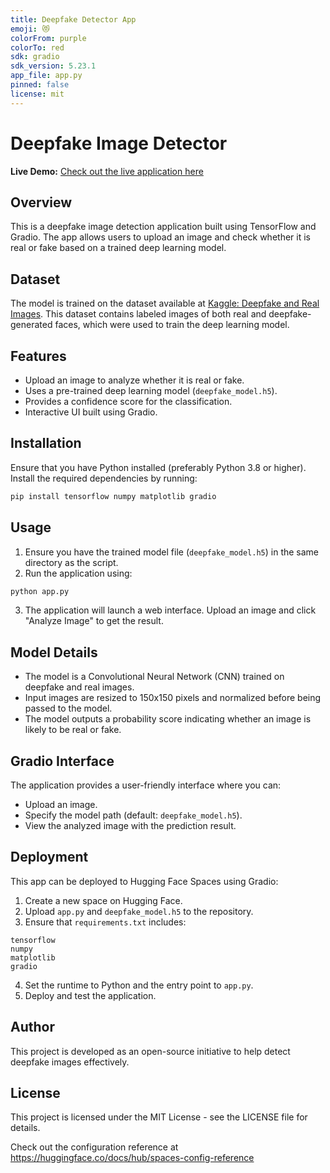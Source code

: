 ```yaml
---
title: Deepfake Detector App
emoji: 😻
colorFrom: purple
colorTo: red
sdk: gradio
sdk_version: 5.23.1
app_file: app.py
pinned: false
license: mit
---
```

# Deepfake Image Detector
**Live Demo:** [Check out the live application here](https://huggingface.co/spaces/A-man21/deepfake-detector-app)
## Overview
This is a deepfake image detection application built using TensorFlow and Gradio. The app allows users to upload an image and check whether it is real or fake based on a trained deep learning model.

## Dataset
The model is trained on the dataset available at [Kaggle: Deepfake and Real Images](https://www.kaggle.com/datasets/deepfake-and-real-images). This dataset contains labeled images of both real and deepfake-generated faces, which were used to train the deep learning model.

## Features
- Upload an image to analyze whether it is real or fake.
- Uses a pre-trained deep learning model (`deepfake_model.h5`).
- Provides a confidence score for the classification.
- Interactive UI built using Gradio.

## Installation
Ensure that you have Python installed (preferably Python 3.8 or higher). Install the required dependencies by running:
```bash
pip install tensorflow numpy matplotlib gradio
```

## Usage
1. Ensure you have the trained model file (`deepfake_model.h5`) in the same directory as the script.
2. Run the application using:
```bash
python app.py
```
3. The application will launch a web interface. Upload an image and click "Analyze Image" to get the result.

## Model Details
- The model is a Convolutional Neural Network (CNN) trained on deepfake and real images.
- Input images are resized to 150x150 pixels and normalized before being passed to the model.
- The model outputs a probability score indicating whether an image is likely to be real or fake.

## Gradio Interface
The application provides a user-friendly interface where you can:
- Upload an image.
- Specify the model path (default: `deepfake_model.h5`).
- View the analyzed image with the prediction result.

## Deployment
This app can be deployed to Hugging Face Spaces using Gradio:
1. Create a new space on Hugging Face.
2. Upload `app.py` and `deepfake_model.h5` to the repository.
3. Ensure that `requirements.txt` includes:
```
tensorflow
numpy
matplotlib
gradio
```
4. Set the runtime to Python and the entry point to `app.py`.
5. Deploy and test the application.

## Author
This project is developed as an open-source initiative to help detect deepfake images effectively.

## License
This project is licensed under the MIT License - see the LICENSE file for details.

Check out the configuration reference at https://huggingface.co/docs/hub/spaces-config-reference
